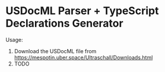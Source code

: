 # USDocML Parser + TypeScript Declarations Generator

Usage:

1. Download the USDocML file from https://mespotin.uber.space/Ultraschall/Downloads.html
2. TODO
